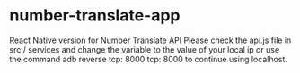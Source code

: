 # number-translate-app
React Native version for Number Translate API 
Please check  the api.js file in src / services and change the variable to the value of your local ip or use the command adb reverse tcp: 8000 tcp: 8000 to continue using localhost.